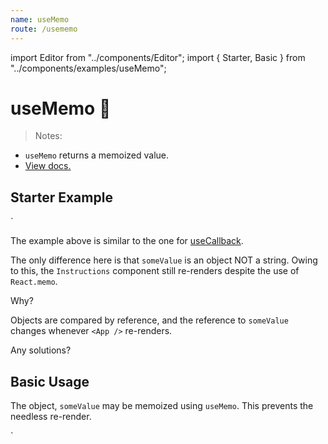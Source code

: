 ```yaml
---
name: useMemo
route: /usememo
---
```


import Editor from "../components/Editor";
import { Starter, Basic } from "../components/examples/useMemo";

# useMemo 🎒

> Notes:

- `useMemo` returns a memoized value.
- [View docs.](https://reactjs.org/docs/hooks-reference.html#usememo)

## Starter Example

<Editor noInline code={Starter} />`

The example above is similar to the one for [useCallback](/usecallback).

The only difference here is that `someValue` is an object NOT a string.
Owing to this, the `Instructions` component still re-renders despite the use of `React.memo`.

Why?

Objects are compared by reference, and the reference to `someValue` changes whenever `<App />` re-renders.

Any solutions?

## Basic Usage

The object, `someValue` may be memoized using `useMemo`. This prevents the needless re-render.

<Editor noInline code={Basic} />`
